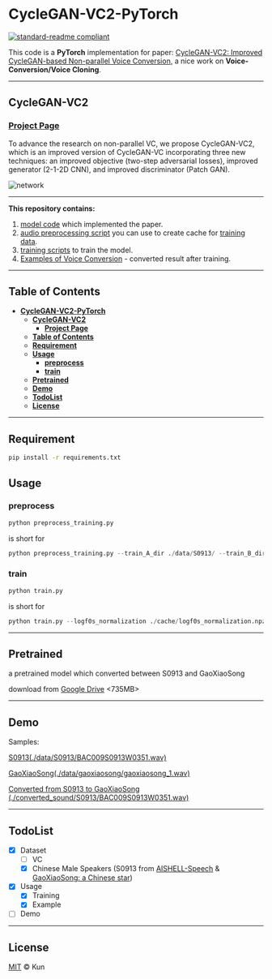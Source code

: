 # **CycleGAN-VC2-PyTorch**

[![standard-readme compliant](https://img.shields.io/badge/readme%20style-standard-brightgreen.svg?style=flat-square)](https://github.com/jackaduma/CycleGAN-VC2)


This code is a **PyTorch** implementation for paper: [CycleGAN-VC2: Improved CycleGAN-based Non-parallel Voice Conversion](https://arxiv.org/abs/1904.04631]), a nice work on **Voice-Conversion/Voice Cloning**.

------

## **CycleGAN-VC2**

### [**Project Page**](http://www.kecl.ntt.co.jp/people/kaneko.takuhiro/projects/cyclegan-vc2/index.html)


To advance the research on non-parallel VC, we propose CycleGAN-VC2, which is an improved version of CycleGAN-VC incorporating three new techniques: an improved objective (two-step adversarial losses), improved generator (2-1-2D CNN), and improved discriminator (Patch GAN).


![network](http://www.kecl.ntt.co.jp/people/kaneko.takuhiro/projects/cyclegan-vc2/images/network.png "network")

------

**This repository contains:** 

1. [model code](model_tf.py) which implemented the paper.
2. [audio preprocessing script](preprocess_training.py) you can use to create cache for [training data](data).
3. [training scripts](train.py) to train the model.
4. [Examples of Voice Conversion](converted_sound/) - converted result after training.

------

## **Table of Contents**

- [**CycleGAN-VC2-PyTorch**](#cyclegan-vc2-pytorch)
  - [**CycleGAN-VC2**](#cyclegan-vc2)
    - [**Project Page**](#project-page)
  - [**Table of Contents**](#table-of-contents)
  - [**Requirement**](#requirement)
  - [**Usage**](#usage)
    - [**preprocess**](#preprocess)
    - [**train**](#train)
  - [**Pretrained**](#pretrained)
  - [**Demo**](#demo)
  - [**TodoList**](#todolist)
  - [**License**](#license)
  
------



## **Requirement** 

```bash
pip install -r requirements.txt
```
## **Usage**

### **preprocess**

```python
python preprocess_training.py
```
is short for

```python
python preprocess_training.py --train_A_dir ./data/S0913/ --train_B_dir ./data/gaoxiaosong/ --cache_folder ./cache/
```


### **train** 
```python
python train.py
```

is short for

```python
python train.py --logf0s_normalization ./cache/logf0s_normalization.npz --mcep_normalization ./cache/mcep_normalization.npz --coded_sps_A_norm ./cache/coded_sps_A_norm.pickle --coded_sps_B_norm ./cache/coded_sps_B_norm.pickle --model_checkpoint ./model_checkpoint/ --resume_training_at ./model_checkpoint/_CycleGAN_CheckPoint --validation_A_dir ./data/S0913/ --output_A_dir ./converted_sound/S0913 --validation_B_dir ./data/gaoxiaosong/ --output_B_dir ./converted_sound/gaoxiaosong/
```

------

## **Pretrained**

a pretrained model which converted between S0913 and GaoXiaoSong

download from [Google Drive](https://drive.google.com/file/d/1iamizL98NWIPw4pw0nF-7b6eoBJrxEfj/view?usp=sharing) <735MB>

------

## **Demo**

Samples:


[S0913(./data/S0913/BAC009S0913W0351.wav)](https://drive.google.com/file/d/14zU1mI8QtoBwb8cHkNdZiPmXI6Mj6pVW/view?usp=sharing)

[GaoXiaoSong(./data/gaoxiaosong/gaoxiaosong_1.wav)](https://drive.google.com/file/d/1s0ip6JwnWmYoWFcEQBwVIIdHJSqPThR3/view?usp=sharing)



[Converted from S0913 to GaoXiaoSong (./converted_sound/S0913/BAC009S0913W0351.wav)](https://drive.google.com/file/d/1S4vSNGM-T0RTo_aclxRgIPkUJ7NEqmjU/view?usp=sharing)

------
## **TodoList**

- [x] Dataset
  - [ ] VC
  - [x] Chinese Male Speakers (S0913 from [AISHELL-Speech](https://openslr.org/33/) & [GaoXiaoSong: a Chinese star](https://en.wikipedia.org/wiki/Gao_Xiaosong))
- [x] Usage
  - [x] Training
  - [x] Example 
- [ ] Demo

------

## **License**

[MIT](LICENSE) © Kun